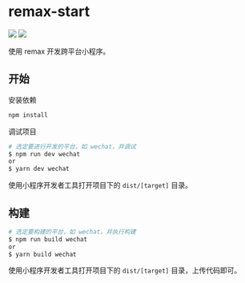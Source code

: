 # remax-start

[![](https://img.shields.io/badge/remax-2.11.3-ff69b4.svg?style=flat-square)](https://github.com/remaxjs/remax)
[![](https://img.shields.io/badge/react-16.14.0-brightgreen.svg?style=flat-square)](https://github.com/facebook/react)

使用 remax 开发跨平台小程序。

## 开始

安装依赖

```bash
npm install
```

调试项目

```bash
# 选定要进行开发的平台，如 wechat，并调试
$ npm run dev wechat
or
$ yarn dev wechat
```

使用小程序开发者工具打开项目下的 `dist/[target]` 目录。

## 构建

```bash
# 选定要构建的平台，如 wechat，并执行构建
$ npm run build wechat
or
$ yarn build wechat
```

使用小程序开发者工具打开项目下的 `dist/[target]` 目录，上传代码即可。
